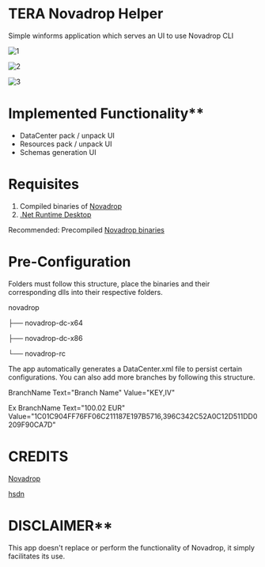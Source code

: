 # TERA Novadrop Helper
Simple winforms application which serves an UI to use Novadrop CLI

![1](https://i.ibb.co/SmGkqxx/Screenshot-137.png)

![2](https://i.ibb.co/1K8xbbD/Screenshot-138.png)

![3](https://i.ibb.co/sKpX3LK/Screenshot-139.png)

# Implemented Functionality**

- DataCenter pack / unpack UI
- Resources pack / unpack UI
- Schemas generation UI

# Requisites

1. Compiled binaries of [Novadrop](https://github.com/vezel-dev/novadrop)
2. [.Net Runtime Desktop](https://dotnet.microsoft.com/en-us/download/dotnet/thank-you/runtime-desktop-6.0.14-windows-x64-installer)

Recommended: Precompiled [Novadrop binaries](https://www.mediafire.com/file/mxsu22uixhya0q7/novadrop.zip/file)

# Pre-Configuration

Folders must follow this structure, place the binaries and their corresponding dlls into their respective folders.

novadrop
  
├── novadrop-dc-x64
  
├── novadrop-dc-x86
  
└── novadrop-rc

The app automatically generates a DataCenter.xml file to persist certain configurations. You can also add more branches by following this structure.

BranchName Text="Branch Name" Value="KEY,IV"

Ex
BranchName Text="100.02 EUR" Value="1C01C904FF76FF06C211187E197B5716,396C342C52A0C12D511DD0209F90CA7D"

# CREDITS

[Novadrop](https://github.com/vezel-dev/novadrop)

[hsdn](https://forum.ragezone.com/members/hsdn.2000292876/)

# DISCLAIMER**

This app doesn't replace or perform the functionality of Novadrop, it simply facilitates its use.
